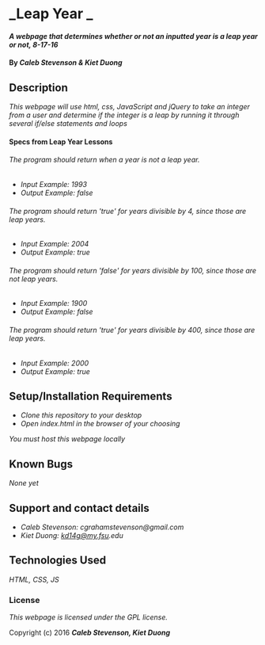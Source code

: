 # _Leap Year _

#### _A webpage that determines whether or not an inputted year is a leap year or not, 8-17-16_

#### By _**Caleb Stevenson &amp; Kiet Duong**_

## Description

_This webpage will use html, css, JavaScript and jQuery to take an integer from a user and determine if the integer is a leap by running it through several if/else statements and loops_

#### Specs from Leap Year Lessons

###### The program should return when a year is not a leap year.
* _Input Example: 1993_
* _Output Example: false_

###### The program should return 'true' for years divisible by 4, since those are leap years.
* _Input Example: 2004_
* _Output Example: true_

###### The program should return 'false' for years divisible by 100, since those are not leap years.
* _Input Example: 1900_
* _Output Example: false_

###### The program should return 'true' for years divisible by 400, since those are leap years.
* _Input Example: 2000_
* _Output Example: true_

## Setup/Installation Requirements

* _Clone this repository to your desktop_
* _Open index.html in the browser of your choosing_

_You must host this webpage locally_

## Known Bugs

_None yet_

## Support and contact details

* _Caleb Stevenson: cgrahamstevenson@gmail.com_
* _Kiet Duong: kd14g@my.fsu.edu_

## Technologies Used

_HTML,
CSS,
JS_

### License

*This webpage is licensed under the GPL license.*

Copyright (c) 2016 **_Caleb Stevenson, Kiet Duong_**
